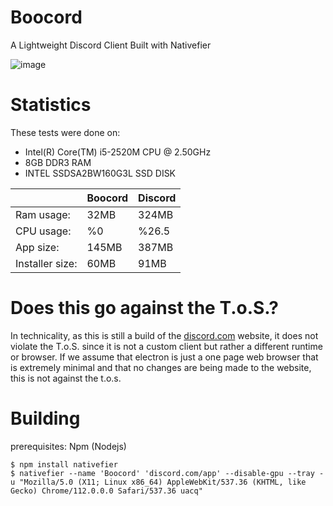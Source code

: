 # Boocord
A Lightweight Discord Client Built with Nativefier

![image](https://github.com/Boocord/discord-client/assets/85783692/fc6d0490-49b0-4705-9fee-12c31b6f6239)

# Statistics
These tests were done on:
- Intel(R) Core(TM) i5-2520M CPU @ 2.50GHz
- 8GB DDR3 RAM
- INTEL SSDSA2BW160G3L SSD DISK

|  |Boocord|Discord|
|--|--|--|
|Ram usage:|32MB|324MB|
|CPU usage:|%0|%26.5|
|App size:|145MB|387MB|
|Installer size:|60MB|91MB|

# Does this go against the T.o.S.?
In technicality, as this is still a build of the [discord.com](https://discord.com) website, it does not violate the T.o.S. since it is not a custom client but rather a different runtime or browser. If we assume that electron is just a one page web browser that is extremely minimal and that no changes are being made to the website, this is not against the t.o.s. 

# Building
prerequisites: Npm (Nodejs)
```
$ npm install nativefier
$ nativefier --name 'Boocord' 'discord.com/app' --disable-gpu --tray -u "Mozilla/5.0 (X11; Linux x86_64) AppleWebKit/537.36 (KHTML, like Gecko) Chrome/112.0.0.0 Safari/537.36 uacq"
```
